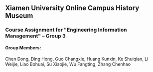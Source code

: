 
## Xiamen University Online Campus History Museum  

### Course Assignment for "Engineering Information Management" – Group 3  

#### Group Members:  
Chen Dong, Ding Hong, Guo Changxie, Huang Kunxin, Ke Shuiqian, Li Weijie, Liao Bohuai, Su Xiaojie, Wu Fangting, Zhang Chenhao  

